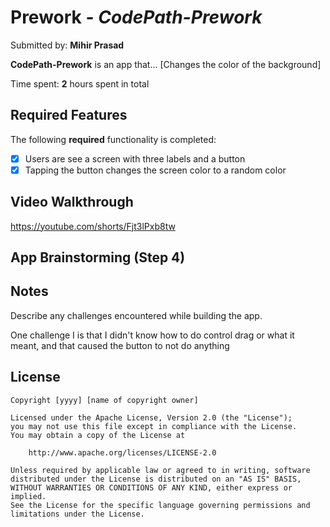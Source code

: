 # Prework - *CodePath-Prework*

Submitted by: **Mihir Prasad**

**CodePath-Prework** is an app that... [Changes the color of the background] 

Time spent: **2** hours spent in total

## Required Features

The following **required** functionality is completed:

- [x] Users are see a screen with three labels and a button
- [x] Tapping the button changes the screen color to a random color
 
## Video Walkthrough

https://youtube.com/shorts/Fjt3lPxb8tw

## App Brainstorming (Step 4)

## Notes

Describe any challenges encountered while building the app.

One challenge I is that I didn't know how to do control drag or what it meant, and that caused the button to not do anything

## License

    Copyright [yyyy] [name of copyright owner]

    Licensed under the Apache License, Version 2.0 (the "License");
    you may not use this file except in compliance with the License.
    You may obtain a copy of the License at

        http://www.apache.org/licenses/LICENSE-2.0

    Unless required by applicable law or agreed to in writing, software
    distributed under the License is distributed on an "AS IS" BASIS,
    WITHOUT WARRANTIES OR CONDITIONS OF ANY KIND, either express or implied.
    See the License for the specific language governing permissions and
    limitations under the License.

